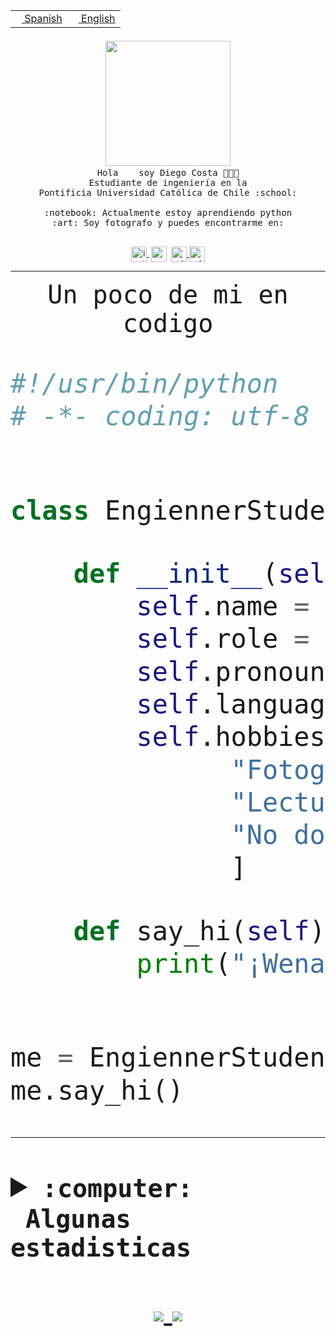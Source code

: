 <table border="0"  align="right">
 <tr><td><a href="README.md"><img src="https://upload.wikimedia.org/wikipedia/commons/thumb/8/89/Bandera_de_Espa%C3%B1a.svg/1200px-Bandera_de_Espa%C3%B1a.svg.png" height="10"> Spanish</a></td>
 <td><a href="README.en.md"><img src="https://upload.wikimedia.org/wikipedia/commons/a/a4/Flag_of_the_United_States.svg" height="10"> English</a></td></tr>
</table><br><br><br>


<p align="center">
  <img src="https://github.com/diegocostares/diegocostares/blob/main/Images/aaa2.gif?raw=true" width="200px">
  <br><samp>
    Hola <img src="https://media.giphy.com/media/hvRJCLFzcasrR4ia7z/giphy.gif" width="16px"> soy Diego Costa 👨🏻‍💻<br>
    Estudiante de ingeniería en la <br>
    Pontificia Universidad Católica de Chile :school:<br>
  <br>
    :notebook: Actualmente estoy aprendiendo python <br>
    :art: Soy fotografo y puedes encontrarme en: <br>
  <br></samp>
  
</p>

<p align="center">
   <a href="https://instagram.com/diegocosta_no" target="blank">
    <img 
    align="center" src="https://cdn.jsdelivr.net/npm/simple-icons@3.0.1/icons/instagram.svg" alt="instagram" height="25px" width="25px" />
  </a>
  <a style="border: 3px solid; color: white;"href="https://t.me/diegocosta_no" target="blank">
  <img
  align="center" alt="Telegram" width="25px" src="https://icons-for-free.com/iconfiles/png/512/Telegram-1324888767380505522.png" />
</a>
<a href="https://api.whatsapp.com/send?phone=56971897835&text=Hola!" target="blank">
  <img
  align="center" alt="wtsp" width="25px" src="https://img.icons8.com/pastel-glyph/2x/whatsapp--v2.png" />
</a>
<a href="https://www.linkedin.com/in/diego-costa-786249213/" target="blank">
  <img
  align="center" alt="wtsp" width="25px" src="https://img.icons8.com/metro/452/linkedin.png" />
</a>

  </a>
</p>

---


<p align="center"><font size="25"><samp>Un poco de mi en codigo</samp></front></p>


```python
#!/usr/bin/python
# -*- coding: utf-8 -*-


class EngiennerStudent:

    def __init__(self):
        self.name = "Diego Costa"
        self.role = "Estudiante"
        self.pronouns = "he/him"
        self.language_spoken = ["es_CL", "en_US"]
        self.hobbies = [
              "Fotografia",
              "Lectura",
              "No dormir",
              ]

    def say_hi(self):
        print("¡Wena mundo!")


me = EngiennerStudent()
me.say_hi()
```
---
<details>
  <summary><b><samp>:computer: &nbsp;Algunas estadisticas</samp></b></summary>
  <br/></p>

<!--START_SECTION:waka-->
![Code Time](http://img.shields.io/badge/Code%20Time-560%20hrs%2054%20mins-blue)

**Soy nocturno 🦉** 

```text
🌞 Mañana     7 commits      ░░░░░░░░░░░░░░░░░░░░░░░░░   1.74% 
🌆 Día        133 commits    ████████░░░░░░░░░░░░░░░░░   33.0% 
🌃 Tarde      138 commits    ████████░░░░░░░░░░░░░░░░░   34.24% 
🌙 Noche      125 commits    ███████░░░░░░░░░░░░░░░░░░   31.02%

```
📅 **Soy más productivo los Miércoles** 

```text
Lunes        36 commits     ██░░░░░░░░░░░░░░░░░░░░░░░   8.93% 
Martes       39 commits     ██░░░░░░░░░░░░░░░░░░░░░░░   9.68% 
Miércoles    128 commits    ████████░░░░░░░░░░░░░░░░░   31.76% 
Jueves       55 commits     ███░░░░░░░░░░░░░░░░░░░░░░   13.65% 
Viernes      19 commits     █░░░░░░░░░░░░░░░░░░░░░░░░   4.71% 
Sábado       55 commits     ███░░░░░░░░░░░░░░░░░░░░░░   13.65% 
Domingo      71 commits     ████░░░░░░░░░░░░░░░░░░░░░   17.62%

```


📊 **Esta semana me dediqué a** 

```text
🐱‍💻 Proyectos: 
SHAREGO-G54              8 hrs 15 mins       ███████████░░░░░░░░░░░░░░   47.03% 
ControlesBDD             5 hrs 17 mins       ███████░░░░░░░░░░░░░░░░░░   30.17% 
Unknown Project          3 hrs 37 mins       █████░░░░░░░░░░░░░░░░░░░░   20.69% 
T2                       15 mins             ░░░░░░░░░░░░░░░░░░░░░░░░░   1.48% 
BDD47y74                 5 mins              ░░░░░░░░░░░░░░░░░░░░░░░░░   0.48%

```


 Last Updated on 13/06/2022 08:32:32 UTC
<!--END_SECTION:waka-->
  
  

 <p align="center"> <img src="https://github-readme-stats.vercel.app/api?username=diegocostares&show_icons=true&theme=ayu-mirage" alt="abhisheknaiidu" /></p>
 
</details>

<p align=center>
  <a href="https://github.com/diegocostares">
    <img src="https://badges.pufler.dev/visits/diegocostares/diegocostares?style=flat-square&color=black&logo=github">
  </a>
  <a href="https://github.com/diegocostares?tab=repositories">
    <img src="https://badges.pufler.dev/repos/diegocostares?style=flat-square&color=black&logo=github">
  </a>
</p>
